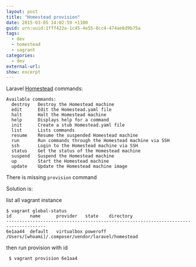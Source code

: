 ```yaml
--- 
layout: post
title: "Homestead provision"
date: 2015-03-05 14:02:59 +1100
guid: urn:uuid:1fff422a-1c45-4e55-8cc4-474ae6d9b75a
tags:
  - dev
  - homestead
  - vagrant
categories:
  - dev
external-url: 
show: excerpt
---
```


Laravel [Homestead][homestead] commands:

```
Available commands:
  destroy   Destroy the Homestead machine
  edit      Edit the Homestead.yaml file
  halt      Halt the Homestead machine
  help      Displays help for a command
  init      Create a stub Homestead.yaml file
  list      Lists commands
  resume    Resume the suspended Homestead machine
  run       Run commands through the Homestead machine via SSH
  ssh       Login to the Homestead machine via SSH
  status    Get the status of the Homestead machine
  suspend   Suspend the Homestead machine
  up        Start the Homestead machine
  update    Update the Homestead machine image
```

There is missing `provision` command

Solution is:

list all vagrant instance
```
$ vagrant global-status
id       name      provider   state    directory
-------------------------------------------------------------------------------------
6e1aa44  default   virtualbox poweroff /Users/[whoami]/.composer/vendor/laravel/homestead
```

then run provision with id
```
 $ vagrant provision 6e1aa4
 ```

[homestead]: https://github.com/laravel/homestead